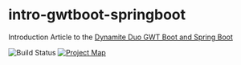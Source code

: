 # intro-gwtboot-springboot
Introduction Article to the [Dynamite Duo GWT Boot and Spring Boot](https://bit.ly/DynamiteDuo)

![Build Status](https://github.com/gwtboot/intro-gwtboot-springboot/actions/workflows/maven.yml/badge.svg)
[![Project Map](https://sourcespy.com/shield.svg)](https://sourcespy.com/github/gwtbootintrogwtbootspringboot/)
